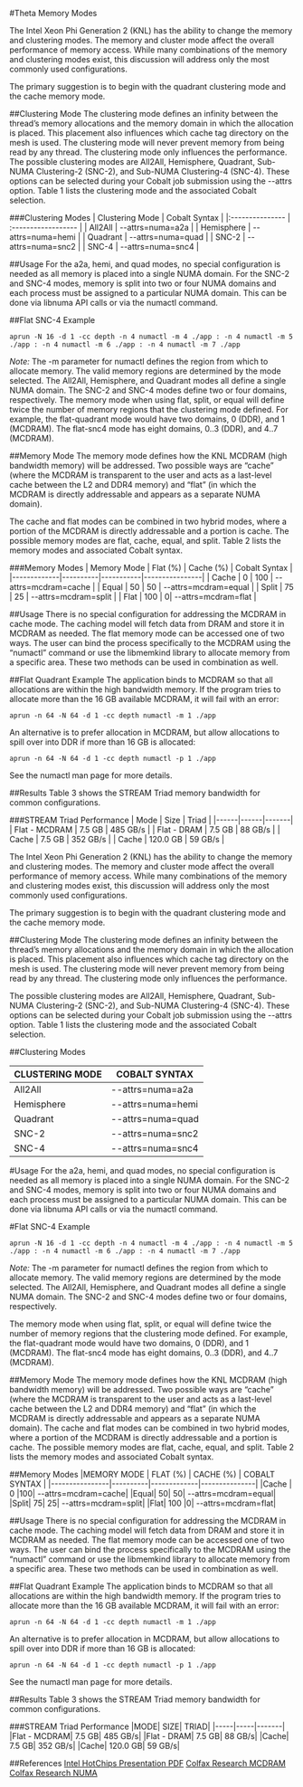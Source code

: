 #Theta Memory Modes

The Intel Xeon Phi Generation 2 (KNL) has the ability to change the memory and clustering modes. The memory and cluster mode affect the overall performance of memory access. While many combinations of the memory and clustering modes exist, this discussion will address only the most commonly used configurations.

The primary suggestion is to begin with the quadrant clustering mode and the cache memory mode.

##Clustering Mode
The clustering mode defines an infinity between the thread’s memory allocations and the memory domain in which the allocation is placed. This placement also influences which cache tag directory on the mesh is used. The clustering mode will never prevent memory from being read by any thread. The clustering mode only influences the performance. The possible clustering modes are All2All, Hemisphere, Quadrant, Sub-NUMA Clustering-2 (SNC-2), and Sub-NUMA Clustering-4 (SNC-4). These options can be selected during your Cobalt job submission using the --attrs option. Table 1 lists the clustering mode and the associated Cobalt selection.

###Clustering Modes
| Clustering Mode |	Cobalt Syntax       |
|:--------------- | :------------------ |
| All2All	      |  --attrs=numa=a2a  |
| Hemisphere      |  --attrs=numa=hemi |
| Quadrant	      |  --attrs=numa=quad |
| SNC-2	          |  --attrs=numa=snc2 |
| SNC-4	          |  --attrs=numa=snc4 |

##Usage
For the a2a, hemi, and quad modes, no special configuration is needed as all memory is placed into a single NUMA domain. For the SNC-2 and SNC-4 modes, memory is split into two or four NUMA domains and each process must be assigned to a particular NUMA domain. This can be done via libnuma API calls or via the numactl command.

##Flat SNC-4 Example
```
aprun -N 16 -d 1 -cc depth -n 4 numactl -m 4 ./app : -n 4 numactl -m 5 ./app : -n 4 numactl -m 6 ./app : -n 4 numactl -m 7 ./app
```

*Note:* The -m parameter for numactl defines the region from which to allocate memory. The valid memory regions are determined by the mode selected. The All2All, Hemisphere, and Quadrant modes all define a single NUMA domain. The SNC-2 and SNC-4 modes define two or four domains, respectively. The memory mode when using flat, split, or equal will define twice the number of memory regions that the clustering mode defined. For example, the flat-quadrant mode would have two domains, 0 (DDR), and 1 (MCDRAM). The flat-snc4 mode has eight domains, 0..3 (DDR), and 4..7 (MCDRAM).

##Memory Mode
The memory mode defines how the KNL MCDRAM (high bandwidth memory) will be addressed. Two possible ways are “cache” (where the MCDRAM is transparent to the user and acts as a last-level cache between the L2 and DDR4 memory) and “flat” (in which the MCDRAM is directly addressable and appears as a separate NUMA domain). 

The cache and flat modes can be combined in two hybrid modes, where a portion of the MCDRAM is directly addressable and a portion is cache. The possible memory modes are flat, cache, equal, and split. Table 2 lists the memory modes and associated Cobalt syntax.

###Memory Modes
| Memory Mode |	Flat (%) | Cache (%) |	Cobalt Syntax |
|-------------|----------|-----------|----------------|
| Cache | 0 | 100 |	--attrs=mcdram=cache |
| Equal	 |   50 |	50	| --attrs=mcdram=equal |
| Split	|   75 | 25	| --attrs=mcdram=split |
| Flat	|  100 |	0| --attrs=mcdram=flat |

 
##Usage
There is no special configuration for addressing the MCDRAM in cache mode. The caching model will fetch data from DRAM and store it in MCDRAM as needed. The flat memory mode can be accessed one of two ways. The user can bind the process specifically to the MCDRAM using the “numactl” command or use the libmemkind library to allocate memory from a specific area. These two methods can be used in combination as well.

##Flat Quadrant Example
The application binds to MCDRAM so that all allocations are within the high bandwidth memory. If the program tries to allocate more than the 16 GB available MCDRAM, it will fail with an error:

```
aprun -n 64 -N 64 -d 1 -cc depth numactl -m 1 ./app
```

An alternative is to prefer allocation in MCDRAM, but allow allocations to spill over into DDR if more than 16 GB is allocated:
```
aprun -n 64 -N 64 -d 1 -cc depth numactl -p 1 ./app
```
See the numactl man page for more details.

##Results
Table 3 shows the STREAM Triad memory bandwidth for common configurations.

###STREAM Triad Performance
| Mode | Size | Triad |
|------|------|-------|
| Flat - MCDRAM | 7.5 GB | 485 GB/s |
| Flat - DRAM | 7.5 GB | 88 GB/s |
| Cache | 7.5 GB | 352 GB/s |
| Cache | 120.0 GB | 59 GB/s |
 

The Intel Xeon Phi Generation 2 (KNL) has the ability to change the memory and clustering modes. The memory and cluster mode affect the overall performance of memory access. While many combinations of the memory and clustering modes exist, this discussion will address only the most commonly used configurations.

The primary suggestion is to begin with the quadrant clustering mode and the cache memory mode.

##Clustering Mode
The clustering mode defines an infinity between the thread’s memory allocations and the memory domain in which the allocation is placed. This placement also influences which cache tag directory on the mesh is used. The clustering mode will never prevent memory from being read by any thread. The clustering mode only influences the performance. 

The possible clustering modes are All2All, Hemisphere, Quadrant, Sub-NUMA Clustering-2 (SNC-2), and Sub-NUMA Clustering-4 (SNC-4). These options can be selected during your Cobalt job submission using the --attrs option. Table 1 lists the clustering mode and the associated Cobalt selection.

##Clustering Modes

| CLUSTERING MODE | COBALT SYNTAX |
|-----------------|--------------|
| All2All |	--attrs=numa=a2a |
| Hemisphere |	--attrs=numa=hemi |
| Quadrant |	--attrs=numa=quad |
| SNC-2 |	--attrs=numa=snc2 |
| SNC-4 |	--attrs=numa=snc4 |
 
#Usage
For the a2a, hemi, and quad modes, no special configuration is needed as all memory is placed into a single NUMA domain. For the SNC-2 and SNC-4 modes, memory is split into two or four NUMA domains and each process must be assigned to a particular NUMA domain. This can be done via libnuma API calls or via the numactl command.

#Flat SNC-4 Example
```
aprun -N 16 -d 1 -cc depth -n 4 numactl -m 4 ./app : -n 4 numactl -m 5 ./app : -n 4 numactl -m 6 ./app : -n 4 numactl -m 7 ./app
```
*Note:* The -m parameter for numactl defines the region from which to allocate memory. The valid memory regions are determined by the mode selected. The All2All, Hemisphere, and Quadrant modes all define a single NUMA domain. The SNC-2 and SNC-4 modes define two or four domains, respectively. 

The memory mode when using flat, split, or equal will define twice the number of memory regions that the clustering mode defined. For example, the flat-quadrant mode would have two domains, 0 (DDR), and 1 (MCDRAM). The flat-snc4 mode has eight domains, 0..3 (DDR), and 4..7 (MCDRAM).

##Memory Mode
The memory mode defines how the KNL MCDRAM (high bandwidth memory) will be addressed. Two possible ways are “cache” (where the MCDRAM is transparent to the user and acts as a last-level cache between the L2 and DDR4 memory) and “flat” (in which the MCDRAM is directly addressable and appears as a separate NUMA domain). The cache and flat modes can be combined in two hybrid modes, where a portion of the MCDRAM is directly addressable and a portion is cache. The possible memory modes are flat, cache, equal, and split. Table 2 lists the memory modes and associated Cobalt syntax.

##Memory Modes
|MEMORY MODE	| FLAT (%) |	CACHE (%) |	COBALT SYNTAX |
|----------------|----------|-------------|---------------|
|Cache |	0	|100|	--attrs=mcdram=cache|
|Equal|	50|	50|	--attrs=mcdram=equal|
|Split|	75|	25|	--attrs=mcdram=split|
|Flat|	100	|0|	--attrs=mcdram=flat|
 
##Usage
There is no special configuration for addressing the MCDRAM in cache mode. The caching model will fetch data from DRAM and store it in MCDRAM as needed. The flat memory mode can be accessed one of two ways. The user can bind the process specifically to the MCDRAM using the “numactl” command or use the libmemkind library to allocate memory from a specific area. These two methods can be used in combination as well.

##Flat Quadrant Example
The application binds to MCDRAM so that all allocations are within the high bandwidth memory. If the program tries to allocate more than the 16 GB available MCDRAM, it will fail with an error:

```
aprun -n 64 -N 64 -d 1 -cc depth numactl -m 1 ./app
```

An alternative is to prefer allocation in MCDRAM, but allow allocations to spill over into DDR if more than 16 GB is allocated:

```
aprun -n 64 -N 64 -d 1 -cc depth numactl -p 1 ./app
```

See the numactl man page for more details.

##Results
Table 3 shows the STREAM Triad memory bandwidth for common configurations.

###STREAM Triad Performance 
|MODE|	SIZE|	TRIAD|
|-----|-----|-------|
|Flat - MCDRAM|	7.5 GB|	485 GB/s|
|Flat - DRAM|	7.5 GB|	88 GB/s|
|Cache|	7.5 GB|	352 GB/s|
|Cache|	120.0 GB|	59 GB/s|

##References
[Intel HotChips Presentation PDF](https://www.alcf.anl.gov/files/HC27.25.710-Knights-Landing-Sodani-Intel.pdf)
[Colfax Research MCDRAM](https://colfaxresearch.com/knl-mcdram/)
[Colfax Research NUMA](https://colfaxresearch.com/knl-numa/)
